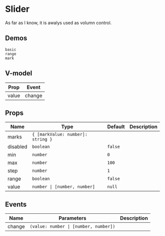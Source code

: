 # Slider
As far as I know, it is awalys used as volumn control.
## Demos
```demo
basic
range
mark
```
## V-model
|Prop|Event|
|-|-|
|value|change|

## Props
|Name|Type|Default|Description|
|-|-|-|-|
|marks|`{ [markValue: number]: string }`|||
|disabled|`boolean`|`false`||
|min|`number`|`0`||
|max|`number`|`100`||
|step|`number`|`1`||
|range|`boolean`|`false`||
|value|`number \| [number, number]`|`null`|

## Events
|Name|Parameters|Description|
|-|-|-|
|change|`(value: number \| [number, number])`||

